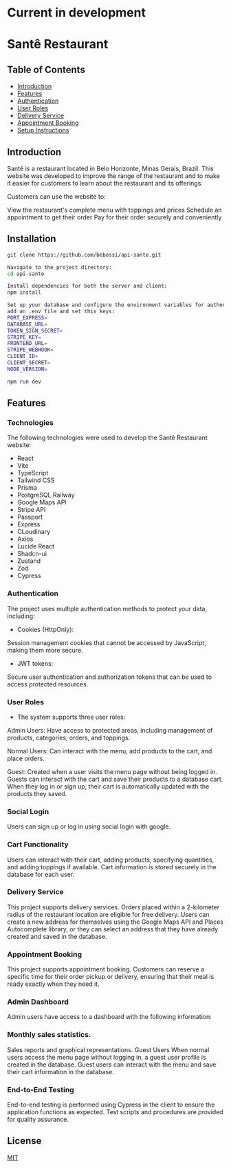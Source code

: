 # Current in development

# Santê Restaurant

## Table of Contents

- [Introduction](#introduction)
- [Features](#features)
- [Authentication](#authentication)
- [User Roles](#user-roles)
- [Delivery Service](#delivery-service)
- [Appointment Booking](#appointment-booking)
- [Setup Instructions](#setup-instructions)

## Introduction

Santê is a restaurant located in Belo Horizonte, Minas Gerais, Brazil. This website was developed to improve the range of the restaurant and to make it easier for customers to learn about the restaurant and its offerings.

Customers can use the website to:

View the restaurant's complete menu with toppings and prices
Schedule an appointment to get their order
Pay for their order securely and conveniently

## Installation

```bash
git clone https://github.com/bebossi/api-sante.git

Navigate to the project directory:
cd api-sante

Install dependencies for both the server and client:
npm install

Set up your database and configure the environment variables for authentication methods, social login, and other project-specific settings.
add an .env file and set this keys:
PORT_EXPRESS=
DATABASE_URL=
TOKEN_SIGN_SECRET=
STRIPE_KEY=
FRONTEND_URL=
STRIPE_WEBHOOK=
CLIENT_ID=
CLIENT_SECRET=
NODE_VERSION=

npm run dev

```

## Features

### Technologies

The following technologies were used to develop the Santê Restaurant website:

- React
- Vite
- TypeScript
- Tailwind CSS
- Prisma
- PostgreSQL Railway
- Google Maps API
- Stripe API
- Passport
- Express
- CLoudinary
- Axios
- Lucide React
- Shadcn-ui
- Zustand
- Zod
- Cypress

### Authentication

The project uses multiple authentication methods to protect your data, including:

- Cookies (HttpOnly):

Session management cookies that cannot be accessed by JavaScript, making them more secure.

- JWT tokens:

Secure user authentication and authorization tokens that can be used to access protected resources.

### User Roles

- The system supports three user roles:

Admin Users: Have access to protected areas, including management of products, categories, orders, and toppings.

Normal Users: Can interact with the menu, add products to the cart, and place orders.

Guest: Created when a user visits the menu page without being logged in. Guests can interact with the cart and save their products to a database cart. When they log in or sign up, their cart is automatically updated with the products they saved.

### Social Login

Users can sign up or log in using social login with google.

### Cart Functionality

Users can interact with their cart, adding products, specifying quantities, and adding toppings if available.
Cart information is stored securely in the database for each user.

### Delivery Service

This project supports delivery services. Orders placed within a 2-kilometer radius of the restaurant location are eligible for free delivery.
Users can create a new address for themselves using the Google Maps API and Places Autocomplete library, or they can select an address that they have already created and saved in the database.

### Appointment Booking

This project supports appointment booking. Customers can reserve a specific time for their order pickup or delivery, ensuring that their meal is ready exactly when they need it.

### Admin Dashboard

Admin users have access to a dashboard with the following information:

### Monthly sales statistics.

Sales reports and graphical representations.
Guest Users
When normal users access the menu page without logging in, a guest user profile is created in the database.
Guest users can interact with the menu and save their cart information in the database.

### End-to-End Testing

End-to-end testing is performed using Cypress in the client to ensure the application functions as expected.
Test scripts and procedures are provided for quality assurance.

## License

[MIT](https://choosealicense.com/licenses/mit/)
